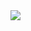 <a href="#">
  <img align="center" src="https://github-readme-stats.vercel.app/api/wakatime?username=@rschoonheim&theme=gruvbox" />
</a>
